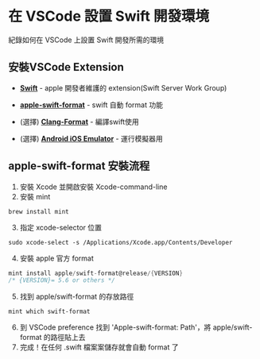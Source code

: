 # 在 VSCode 設置 Swift 開發環境
紀錄如何在 VSCode 上設置 Swift 開發所需的環境

## 安裝VSCode Extension

- [**Swift**](https://marketplace.visualstudio.com/items?itemName=sswg.swift-lang) - apple 開發者維護的 extension(Swift Server Work Group)
- [**apple-swift-format**](https://marketplace.visualstudio.com/items?itemName=vknabel.vscode-apple-swift-format) - swift 自動 format 功能
- (選擇) [**Clang-Format**](https://marketplace.visualstudio.com/items?itemName=xaver.clang-format) - 編譯swift使用

- (選擇) [**Android iOS Emulator**](https://marketplace.visualstudio.com/items?itemName=DiemasMichiels.emulate) - 運行模擬器用

## apple-swift-format 安裝流程
1. 安裝 Xcode 並開啟安裝 Xcode-command-line
2. 安裝 mint 
```
brew install mint
```
3. 指定 xcode-selector 位置
```
sudo xcode-select -s /Applications/Xcode.app/Contents/Developer
```
4. 安裝 apple 官方 format
```go
mint install apple/swift-format@release/{VERSION}
/* {VERSION}= 5.6 or others */
```
5. 找到 apple/swift-format 的存放路徑
```
mint which swift-format
```
6. 到 VSCode preference 找到 'Apple-swift-format: Path'，將 apple/swift-format 的路徑貼上去
7. 完成！在任何 .swift 檔案案儲存就會自動 format 了




